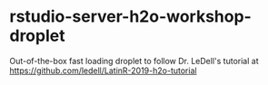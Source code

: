 # rstudio-server-h2o-workshop-droplet
Out-of-the-box fast loading droplet to follow Dr. LeDell's tutorial at https://github.com/ledell/LatinR-2019-h2o-tutorial
